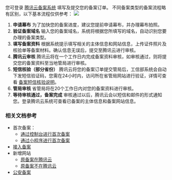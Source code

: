 您可登录 [腾讯云备案系统](https://console.cloud.tencent.com/beian) 填写及提交您的备案订单。 
不同备案类型的备案流程略有区别，以下基本流程仅供参考：
![](https://main.qcloudimg.com/raw/4dbb1472eb08bdce2039dac0b06e4809.png)

1. **申请幕布**
   为了加快您的备案进度，建议您提前申请幕布，并办理幕布拍照。
2. **验证备案域名**
   输入您的备案域名，系统将根据您所填写的域名，自动识别您要办理的备案类型。 
3. **填写备案资料**
   根据系统提示填写相关的主体信息和网站信息，上传证件照片及核验单等备案材料。确认信息无误后，提交至腾讯云进行审核。
4. **腾讯云审核**
   腾讯云将在一个工作日内完成备案资料审核，如审核通过，则将提交您的备案资料至当地管局进行审核。
5. **短信核验（部分省份）**
  腾讯云将您的备案订单提交管局后，工信部系统会自动下发短信验证码，您需在24小时内，访问所在省管局网站进行验证，详情可查看 [备案短信核验说明](https://cloud.tencent.com/document/product/243/13435)。
6. **管局审核**
   省管局将在20个工作日内对您的备案资料进行审核。
7. **等待审核通过，备案完成**
   审核通过以后，腾讯云会以短信和邮件的形式通知您。登录腾讯云系统可查看已备案的主体信息和备案网站信息。 

### 相关文档参考

- 首次备案：
  - [通过控制台进行首次备案](https://cloud.tencent.com/document/product/243/18958)
  - [通过小程序进行首次备案](https://cloud.tencent.com/document/product/243/37402)
- [接入备案](https://cloud.tencent.com/document/product/243/19024)
- 新增网站
  - [原备案在腾讯云](https://cloud.tencent.com/document/product/243/19148)
  - [原备案不在腾讯云](https://cloud.tencent.com/document/product/243/19147)
- [公安备案](https://cloud.tencent.com/document/product/243/19142)

